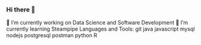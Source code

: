### Hi there 👋 

<!--
**madhulika9293/madhulika9293** is a ✨ _special_ ✨ repository because its `README.md` (this file) appears on your GitHub profile.

Here are some ideas to get you started:

🔭 I’m currently working on Data Science and Software Development
🌱 I’m currently learning Steampipe
- 👯 I’m looking to collaborate on 
- 🤔 I’m looking for help with ...
- 💬 Ask me about ...
- 📫 How to reach me: ...
😄 Pronouns: She/Her
- ⚡ Fun fact:
Languages and Tools:
git java javascript mysql nodejs postgresql postman python R
-->

🔭 I’m currently working on Data Science and Software Development
🌱 I’m currently learning Steampipe
Languages and Tools:
git java javascript mysql nodejs postgresql postman python R
